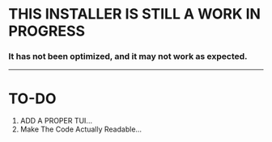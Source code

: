 # THIS INSTALLER IS STILL A WORK IN PROGRESS
### It has not been optimized, and it may not work as expected.
___
# TO-DO
1. ADD A PROPER TUI...
2. Make The Code Actually Readable...